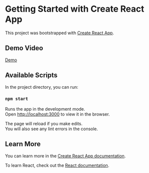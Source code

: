 # Getting Started with Create React App

This project was bootstrapped with [Create React App](https://github.com/facebook/create-react-app).

## Demo Video

[Demo](https://github.com/rabira-hierpa/muri/demo.mov)

## Available Scripts

In the project directory, you can run:

### `npm start`

Runs the app in the development mode.\
Open [http://localhost:3000](http://localhost:3000) to view it in the browser.

The page will reload if you make edits.\
You will also see any lint errors in the console.

## Learn More

You can learn more in the [Create React App documentation](https://facebook.github.io/create-react-app/docs/getting-started).

To learn React, check out the [React documentation](https://reactjs.org/).

